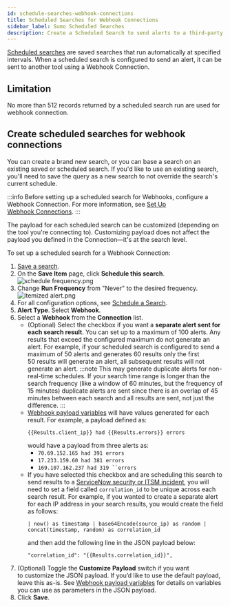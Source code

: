 ```yaml
---
id: schedule-searches-webhook-connections
title: Scheduled Searches for Webhook Connections
sidebar_label: Sumo Scheduled Searches
description: Create a Scheduled Search to send alerts to a third-party tool via Webhook Connections.
---
```


[Scheduled searches](/docs/alerts/scheduled-searches) are saved searches that run automatically at specified intervals. When a scheduled search is configured to send an alert, it can be sent to another tool using a Webhook Connection.

## Limitation

No more than 512 records returned by a scheduled search run are used for webhook connection.

## Create scheduled searches for webhook connections

You can create a brand new search, or you can base a search on an existing saved or scheduled search. If you'd like to use an existing search, you'll need to save the query as a new search to not override the search's current schedule.

:::info
Before setting up a scheduled search for Webhooks, configure a Webhook Connection. For more information, see [Set Up Webhook Connections](set-up-webhook-connections.md).
:::

The payload for each scheduled search can be customized (depending on the tool you're connecting to). Customizing payload does not affect the payload you defined in the Connection—it's at the search level.

To set up a scheduled search for a Webhook Connection:

1. [Save a search](/docs/search/get-started-with-search/search-basics/save-search). 
1. On the **Save Item** page, click **Schedule this search**.<br/> ![schedule frequency.png](/img/connection-and-integration/schedule-frequency.png)
1. Change **Run Frequency** from "Never" to the desired frequency.<br/> ![itemized alert.png](/img/connection-and-integration/itemized-alert.png)
1. For all configuration options, see [Schedule a Search](/docs/alerts/scheduled-searches). 
1. **Alert Type**. Select **Webhook**.
1. Select a **Webhook** from the **Connection** list.
   * (Optional) Select the checkbox if you want a **separate alert sent for each search result**. You can set up to a maximum of 100 alerts. Any results that exceed the configured maximum do not generate an alert. For example, if your scheduled search is configured to send a maximum of 50 alerts and generates 60 results only the first 50 results will generate an alert, all subsequent results will not generate an alert.
    :::note
    This may generate duplicate alerts for non-real-time schedules. If your search time range is longer than the search frequency (like a window of 60 minutes, but the frequency of 15 minutes) duplicate alerts are sent since there is an overlap of 45 minutes between each search and all results are sent, not just the difference.
    :::
   * [Webhook payload variables](set-up-webhook-connections.md) will have values generated for each result. For example, a payload defined as:
        ```
        {{Results.client_ip}} had {{Results.errors}} errors
        ```
        would have a payload from three alerts as:
        * `70.69.152.165 had 391 errors`
        * `17.233.159.60 had 381 errors`
        * `169.107.162.237 had 319 ``errors`
   * If you have selected this checkbox and are scheduling this search to send results to a [ServiceNow security or ITSM incident](/docs/alerts/webhook-connections/servicenow/set-up-security-incident-webhook), you will need to set a field called `correlation_id` to be unique across each search result. For example, if you wanted to create a separate alert for each IP address in your search results, you would create the field as follows: 
        ```
        | now() as timestamp | base64Encode(source_ip) as random | concat(timestamp, random) as correlation_id
        ```
        and then add the following line in the JSON payload below:  
        ```
        "correlation_id": "{{Results.correlation_id}}",
        ```
1. (Optional) Toggle the **Customize** **Payload** switch if you want to customize the JSON payload. If you’d like to use the default payload, leave this as-is. See [Webhook payload variables](set-up-webhook-connections.md) for details on variables you can use as parameters in the JSON payload. 
1. Click **Save**.
